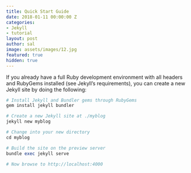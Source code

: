 ```yaml
---
title: Quick Start Guide
date: 2018-01-11 00:00:00 Z
categories:
- Jekyll
- tutorial
layout: post
author: sal
image: assets/images/12.jpg
featured: true
hidden: true
---
```


If you already have a full Ruby development environment with all headers and RubyGems installed (see Jekyll’s requirements), you can create a new Jekyll site by doing the following:

```ruby
# Install Jekyll and Bundler gems through RubyGems
gem install jekyll bundler

# Create a new Jekyll site at ./myblog
jekyll new myblog

# Change into your new directory
cd myblog

# Build the site on the preview server
bundle exec jekyll serve

# Now browse to http://localhost:4000
```